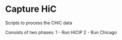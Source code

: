 # Capture HiC

Scripts to process the CHiC data

Consists of two phases:
1 - Run HICIP
2 - Run Chicago